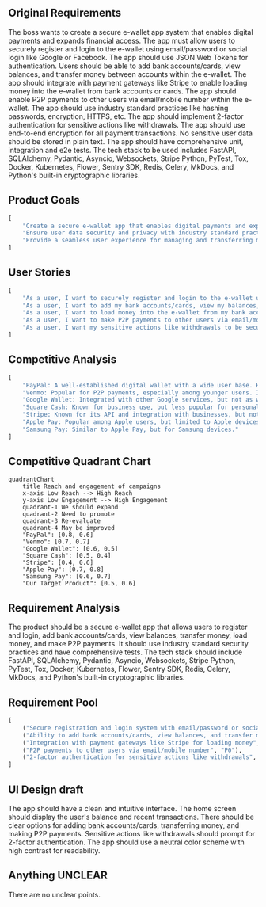 ## Original Requirements
The boss wants to create a secure e-wallet app system that enables digital payments and expands financial access. The app must allow users to securely register and login to the e-wallet using email/password or social login like Google or Facebook. The app should use JSON Web Tokens for authentication. Users should be able to add bank accounts/cards, view balances, and transfer money between accounts within the e-wallet. The app should integrate with payment gateways like Stripe to enable loading money into the e-wallet from bank accounts or cards. The app should enable P2P payments to other users via email/mobile number within the e-wallet. The app should use industry standard practices like hashing passwords, encryption, HTTPS, etc. The app should implement 2-factor authentication for sensitive actions like withdrawals. The app should use end-to-end encryption for all payment transactions. No sensitive user data should be stored in plain text. The app should have comprehensive unit, integration and e2e tests. The tech stack to be used includes FastAPI, SQLAlchemy, Pydantic, Asyncio, Websockets, Stripe Python, PyTest, Tox, Docker, Kubernetes, Flower, Sentry SDK, Redis, Celery, MkDocs, and Python's built-in cryptographic libraries.

## Product Goals
```python
[
    "Create a secure e-wallet app that enables digital payments and expands financial access.",
    "Ensure user data security and privacy with industry standard practices.",
    "Provide a seamless user experience for managing and transferring money."
]
```

## User Stories
```python
[
    "As a user, I want to securely register and login to the e-wallet using my email/password or social login.",
    "As a user, I want to add my bank accounts/cards, view my balances, and transfer money between accounts within the e-wallet.",
    "As a user, I want to load money into the e-wallet from my bank accounts or cards.",
    "As a user, I want to make P2P payments to other users via email/mobile number within the e-wallet.",
    "As a user, I want my sensitive actions like withdrawals to be secured with 2-factor authentication."
]
```

## Competitive Analysis
```python
[
    "PayPal: A well-established digital wallet with a wide user base. However, it has high transaction fees and customer service issues.",
    "Venmo: Popular for P2P payments, especially among younger users. It lacks some features for business use.",
    "Google Wallet: Integrated with other Google services, but not as widely used for P2P payments.",
    "Square Cash: Known for business use, but less popular for personal use.",
    "Stripe: Known for its API and integration with businesses, but not typically used as a personal digital wallet.",
    "Apple Pay: Popular among Apple users, but limited to Apple devices.",
    "Samsung Pay: Similar to Apple Pay, but for Samsung devices."
]
```

## Competitive Quadrant Chart
```mermaid
quadrantChart
    title Reach and engagement of campaigns
    x-axis Low Reach --> High Reach
    y-axis Low Engagement --> High Engagement
    quadrant-1 We should expand
    quadrant-2 Need to promote
    quadrant-3 Re-evaluate
    quadrant-4 May be improved
    "PayPal": [0.8, 0.6]
    "Venmo": [0.7, 0.7]
    "Google Wallet": [0.6, 0.5]
    "Square Cash": [0.5, 0.4]
    "Stripe": [0.4, 0.6]
    "Apple Pay": [0.7, 0.8]
    "Samsung Pay": [0.6, 0.7]
    "Our Target Product": [0.5, 0.6]
```

## Requirement Analysis
The product should be a secure e-wallet app that allows users to register and login, add bank accounts/cards, view balances, transfer money, load money, and make P2P payments. It should use industry standard security practices and have comprehensive tests. The tech stack should include FastAPI, SQLAlchemy, Pydantic, Asyncio, Websockets, Stripe Python, PyTest, Tox, Docker, Kubernetes, Flower, Sentry SDK, Redis, Celery, MkDocs, and Python's built-in cryptographic libraries.

## Requirement Pool
```python
[
    ("Secure registration and login system with email/password or social login", "P0"),
    ("Ability to add bank accounts/cards, view balances, and transfer money", "P0"),
    ("Integration with payment gateways like Stripe for loading money", "P0"),
    ("P2P payments to other users via email/mobile number", "P0"),
    ("2-factor authentication for sensitive actions like withdrawals", "P0")
]
```

## UI Design draft
The app should have a clean and intuitive interface. The home screen should display the user's balance and recent transactions. There should be clear options for adding bank accounts/cards, transferring money, and making P2P payments. Sensitive actions like withdrawals should prompt for 2-factor authentication. The app should use a neutral color scheme with high contrast for readability.

## Anything UNCLEAR
There are no unclear points.
